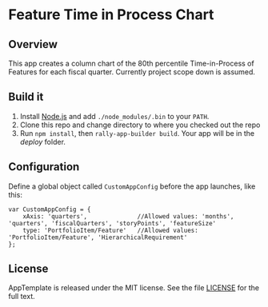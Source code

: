 Feature Time in Process Chart
=========================

## Overview

This app creates a column chart of the 80th percentile Time-in-Process of Features for each fiscal quarter. Currently project scope down is assumed.

## Build it

1. Install [Node.js](http://nodejs.org) and add ```./node_modules/.bin``` to your ```PATH```.
1. Clone this repo and change directory to where you checked out the repo
1. Run ```npm install```, then ```rally-app-builder build```. Your app will be in the *deploy* folder.

## Configuration

Define a global object called ```CustomAppConfig``` before the app launches, like this:

```
var CustomAppConfig = {
	xAxis: 'quarters',              //Allowed values: 'months', 'quarters', 'fiscalQuarters', 'storyPoints', 'featureSize'
	type: 'PortfolioItem/Feature'   //Allowed values: 'PortfolioItem/Feature', 'HierarchicalRequirement'
};
```

## License

AppTemplate is released under the MIT license.  See the file [LICENSE](https://raw.github.com/RallyApps/AppTemplate/master/LICENSE) for the full text.
